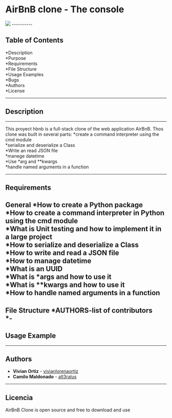 # AirBnB clone - The console
<img src = "https://www.google.com/url?sa=i&source=images&cd=&ved=2ahUKEwi-kO7TveXlAhXGtVkKHXhEAYEQjRx6BAgBEAQ&url=https%3A%2F%2Fgithub.com%2Fyeungegs%2FAirBnB_clone&psig=AOvVaw3i4GHqrowbx8c4j4UHN_ny&ust=1573675814306865">
----------


Table of Contents
----------

*Description<br>
*Purpose<br>
*Requirements<br>
*File Structure<br>
*Usage Examples<br>
*Bugs<br>
*Authors<br>
*License<br>

-----------
Description
----------
----------

This proyect hbnb is a full-stack clone of the web application AirBnB. Thos clone was built in several parts:
*create a command interpreter using the cmd module<br>
*serialize and deserialize a Class<br>
*Write an read JSON file<br>
*manege datetime<br>
*Use *arg and **kwargs<br>
*handle named arguments in a function<br>

------------

Requirements
------------
General
*How to create a Python package<br>
*How to create a command interpreter in Python using the cmd module<br>
*What is Unit testing and how to implement it in a large project<br>
*How to serialize and deserialize a Class<br>
*How to write and read a JSON file<br>
*How to manage datetime<br>
*What is an UUID<br>
*What is *args and how to use it<br>
*What is **kwargs and how to use it<br>
*How to handle named arguments in a function<br>
-----------

File Structure
*AUTHORS-list of contributors<br>
*-
----------
Usage Example
----------


----------
Authors
---------

* **Vivian Ortiz** - [vivianlorenaortiz](https://github.com/vivianlorenaortiz)
* **Camilo Maldonado** - [alt3ralus](https://github.com/alt3ralus)
----------
Licencia
----------

AirBnB Clone is open source and free to download and use
